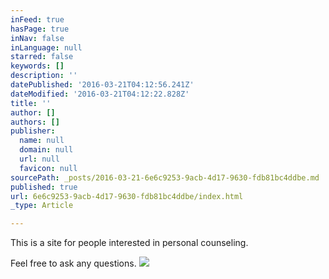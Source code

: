 ```yaml
---
inFeed: true
hasPage: true
inNav: false
inLanguage: null
starred: false
keywords: []
description: ''
datePublished: '2016-03-21T04:12:56.241Z'
dateModified: '2016-03-21T04:12:22.828Z'
title: ''
author: []
authors: []
publisher:
  name: null
  domain: null
  url: null
  favicon: null
sourcePath: _posts/2016-03-21-6e6c9253-9acb-4d17-9630-fdb81bc4ddbe.md
published: true
url: 6e6c9253-9acb-4d17-9630-fdb81bc4ddbe/index.html
_type: Article

---
```

This is a site for people interested in personal counseling.

Feel free to ask any questions.
![](https://the-grid-user-content.s3-us-west-2.amazonaws.com/2a0bdea6-0a26-4d9c-9661-060bbcdaf611.jpg)